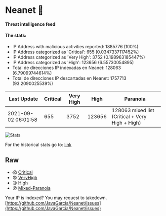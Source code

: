 # Neanet :hocho:
#### Threat intelligence feed
#### The stats:

- IP Address with malicious activities reported: 1885776 (100%)
- IP Address categorized as 'Critical':  655 (0.0347337117452%)
- IP Address categorized as 'Very High':  3752 (0.198963185447%)
- IP Address categorized as 'High':  123656 (6.55730054895)
- Total de direcciones IP indexadas en Neanet:  128063 (6.79099744614%)
- Total de direcciones IP descartadas en Neanet:  1757713 (93.2090025539%)

| Last Update | Critical | Very High | High | Paranoia |
| --- | --- | --- | --- | --- |
| 2021-09-02 06:01:58 | 655 | 3752 | 123656 | 128063 mixed list (Critical + Very High + High)|

![Stats](https://docs.google.com/spreadsheets/d/e/2PACX-1vSnaNMIXVabIpDJjufMlzH7poXnshF3mgd8Is1g9ytUEzVsP5my4Trn8f-xkoLLQ38xpL3HtmUexLo6/pubchart?oid=501124687&format=image)

For the historical stats go to: [link](/stats.csv)
## Raw
- :scream: [Critical](https://raw.githubusercontent.com/JavaGarcia/Neanet/master/blacklists/neanet_critical.txt)
- :fearful: [VeryHigh](https://raw.githubusercontent.com/JavaGarcia/Neanet/master/blacklists/neanet_veryHigh.txtt)
- :frowning: [High](https://raw.githubusercontent.com/JavaGarcia/Neanet/master/blacklists/neanet_high.txt)
- :dizzy_face: [Mixed-Paranoia](https://raw.githubusercontent.com/JavaGarcia/Neanet/master/blacklists/neanet_all.txt)


Your IP is indexed? You may request to takedown. [https://github.com/JavaGarcia/Neanet/issues](https://github.com/JavaGarcia/Neanet/issues)






























































































































































































































































































































































































































































































































































































































































































































































































































































































































































































































































































































































































































































































































































































































































































































































































































































































































































































































































































































































































































































































































































































































































































































































































































































































































































































































































































































































































































































































































































































































































































































































































































































































































































































































































































































































































































































































































































































































































































































































































































































































































































































































































































































































































































































































































































































































































































































































































































































































































































































































































































































































































































































































































































































































































































































































































































































































































































































































































































































































































































































































































































































































































































































































































































































































































































































































































































































































































































































































































































































































































































































































































































































































































































































































































































































































































































































































































































































































































































































































































































































































































































































































































































































































































































































































































































































































































